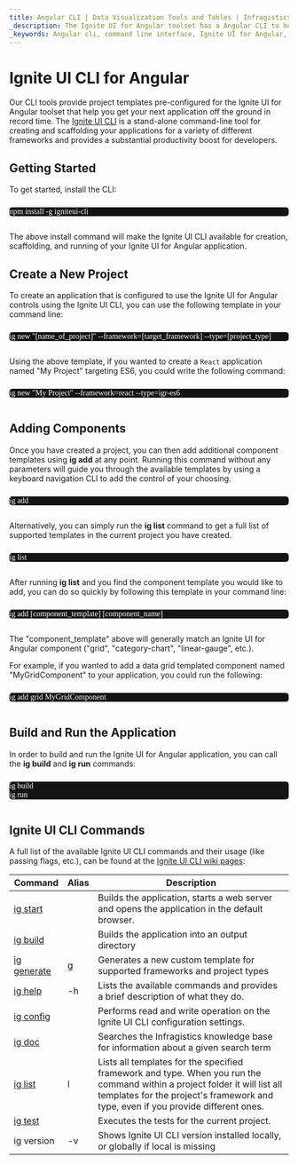 ```yaml
---
title: Angular CLI | Data Visualization Tools and Tables | Infragistics
_description: The Ignite UI for Angular toolset has a Angular CLI to help you boost productivity and get your project started quickly. Create a Ignite UI for Angular application now!
_keywords: Angular cli, command line interface, Ignite UI for Angular, Infragistics
---
```


# Ignite UI CLI for Angular

Our CLI tools provide project templates pre-configured for the Ignite UI for Angular toolset that help you get your next application off the ground in record time. The <a href="https://github.com/IgniteUI/igniteui-cli/blob/master/README.md#generate-ignite-ui-for-react-project" target="_blank">Ignite UI CLI</a> is a stand-alone command-line tool for creating and scaffolding your applications for a variety of different frameworks and provides a substantial productivity boost for developers.

## Getting Started

To get started, install the CLI:

<pre style="background:#141414;color:white;display:inline-block;padding:16x;margin-top:10px;font-family:'Consolas';border-radius:5px;width:100%">
npm install -g igniteui-cli
</pre>

The above install command will make the Ignite UI CLI available for creation, scaffolding, and running of your Ignite UI for Angular application.

## Create a New Project

To create an application that is configured to use the Ignite UI for Angular controls using the Ignite UI CLI, you can use the following template in your command line:

<pre style="background:#141414;color:white;display:inline-block;padding:16x;margin-top:10px;font-family:'Consolas';border-radius:5px;width:100%">
ig new "[name_of_project]" --framework=[target_framework] --type=[project_type]
</pre>

Using the above template, if you wanted to create a `React` application named "My Project" targeting ES6, you could write the following command:

<pre style="background:#141414;color:white;display:inline-block;padding:16x;margin-top:10px;font-family:'Consolas';border-radius:5px;width:100%">
ig new "My Project" --framework=react --type=igr-es6
</pre>

## Adding Components

Once you have created a project, you can then add additional component templates using **ig add** at any point. Running this command without any parameters will guide you through the available templates by using a keyboard navigation CLI to add the control of your choosing.

<pre style="background:#141414;color:white;display:inline-block;padding:16x;margin-top:10px;font-family:'Consolas';border-radius:5px;width:100%">
ig add
</pre>

Alternatively, you can simply run the **ig list** command to get a full list of supported templates in the current project you have created.

<pre style="background:#141414;color:white;display:inline-block;padding:16x;margin-top:10px;font-family:'Consolas';border-radius:5px;width:100%">
ig list
</pre>

After running **ig list** and you find the component template you would like to add, you can do so quickly by following this template in your command line:

<pre style="background:#141414;color:white;display:inline-block;padding:16x;margin-top:10px;font-family:'Consolas';border-radius:5px;width:100%">
ig add [component_template] [component_name]
</pre>

The "component\_template" above will generally match an Ignite UI for Angular component ("grid", "category-chart", "linear-gauge", etc.).

For example, if you wanted to add a data grid templated component named "MyGridComponent" to your application, you could run the following:

<pre style="background:#141414;color:white;display:inline-block;padding:16x;margin-top:10px;font-family:'Consolas';border-radius:5px;width:100%">
ig add grid MyGridComponent
</pre>

## Build and Run the Application

In order to build and run the Ignite UI for Angular application, you can call the **ig build** and **ig run** commands:

<pre style="background:#141414;color:white;display:inline-block;padding:16x;margin-top:10px;font-family:'Consolas';border-radius:5px;width:100%">
ig build
ig run
</pre>

## Ignite UI CLI Commands

A full list of the available Ignite UI CLI commands and their usage (like passing flags, etc.), can be found at the [Ignite UI CLI wiki pages](https://github.com/IgniteUI/igniteui-cli/wiki):

| Command                                                               | Alias | Description                                                                                                                                                                                                     |
| --------------------------------------------------------------------- | ----- | --------------------------------------------------------------------------------------------------------------------------------------------------------------------------------------------------------------- |
| [ig start](https://github.com/IgniteUI/igniteui-cli/wiki/start)       |       | Builds the application, starts a web server and opens the application in the default browser.                                                                                                                   |
| [ig build](https://github.com/IgniteUI/igniteui-cli/wiki/build)       |       | Builds the application into an output directory                                                                                                                                                                 |
| [ig generate](https://github.com/IgniteUI/igniteui-cli/wiki/generate) | g     | Generates a new custom template for supported frameworks and project types                                                                                                                                      |
| [ig help](https://github.com/IgniteUI/igniteui-cli/wiki/help)         | -h    | Lists the available commands and provides a brief description of what they do.                                                                                                                                  |
| [ig config](https://github.com/IgniteUI/igniteui-cli/wiki/config)     |       | Performs read and write operation on the Ignite UI CLI configuration settings.                                                                                                                                  |
| [ig doc](https://github.com/IgniteUI/igniteui-cli/wiki/doc)           |       | Searches the Infragistics knowledge base for information about a given search term                                                                                                                              |
| [ig list](https://github.com/IgniteUI/igniteui-cli/wiki/list)         | l     | Lists all templates for the specified framework and type. When you run the command within a project folder it will list all templates for the project's framework and type, even if you provide different ones. |
| [ig test](https://github.com/IgniteUI/igniteui-cli/wiki/test)         |       | Executes the tests for the current project.                                                                                                                                                                     |
| ig version                                                            | -v    | Shows Ignite UI CLI version installed locally, or globally if local is missing                                                                                                                                  |
